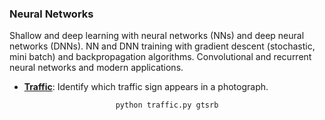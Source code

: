 ### Neural Networks

Shallow and deep learning with neural networks (NNs) and deep neural networks (DNNs). NN and DNN training with gradient descent (stochastic, mini batch) and backpropagation algorithms. Convolutional and recurrent neural networks and modern applications. 

- [**Traffic**](traffic): Identify which traffic sign appears in a photograph. 
<p align="center">
<code>python traffic.py gtsrb</code>
</p>
